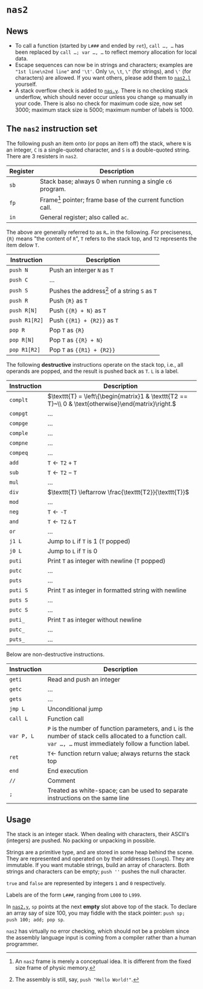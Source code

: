 # `nas2`

## News

- To call a function (started by `L###` and ended by `ret`), `call …, …` has been replaced by `call …; var …, …` to reflect memory allocation for local data.
- Escape sequences can now be in strings and characters; examples are `"1st line\n2nd line"` and `'\t'`. Only `\n`, `\t`, `\"` (for strings), and `\'` (for characters) are allowed. If you want others, please add them to [`nas2.l`](./nas2.l) yourself.
- A stack overflow check is added to [`nas.y`](./nas2.y). There is no checking stack underflow, which should never occur unless you change `sp` manually in your code. There is also no check for maximum code size, now set $3000$;
maximum stack size is $5000$; maximum number of labels is $1000$.

## The `nas2` instruction set

The following push an item onto (or pops an item off) the stack, where `N` is an integer, `C` is a single-quoted character, and `S` is a double-quoted string. There are $3$ resisters in `nas2`.

| Register | Description |
| ---      | ---         |
| `sb` | Stack base; always $0$ when running a single `c6` program. |
| `fp` | Frame[^frame] pointer; frame base of the current function call. |
| `in` | General register; also called `ac`. |

The above are generally referred to as `R…` in the following. For preciseness, `{R}` means "the content of `R`", `T` refers to the stack top, and `T2` represents the item delow `T`.

| Instruction | Description |
| ---         | ---         |
| `push N` | Push an interger `N` as `T`|
| `push C` | … |
| `push S` | Pushes the address[^address] of a string `S` as `T` |
| `push R` | Push `{R}` as `T` |
| `push R[N]`   | Push `{{R} + N}` as `T` |
| `push R1[R2]` | Push `{{R1} + {R2}}` as `T` |
| `pop R`      | Pop `T` as `{R}` |
| `pop R[N]`   | Pop `T` as  `{{R} + N}` |
| `pop R1[R2]` | Pop `T` as  `{{R1} + {R2}}` |

The following **destructive** instructions operate on the stack top, i.e., all operands are popped, and the result  is pushed back as `T`. `L` is a label.

| Instruction | Description |
| ---         | ---         |
| `complt` | $\texttt{T} = \left\{\begin{matrix}1 & \texttt{T2 == T}~\\ 0 & \text{otherwise}\end{matrix}\right.$ |
| `compgt` | … |
| `compge` | … |
| `comple` | … |
| `compne` | … |
| `compeq` | … |
| `add`    | $\texttt{T} \leftarrow \texttt{T2} + \texttt{T}$ |
| `sub`    | $\texttt{T} \leftarrow \texttt{T2} - \texttt{T}$ |
| `mul`    | … |
| `div`    | $\texttt{T} \leftarrow \frac{\texttt{T2}}{\texttt{T}}$ |
| `mod`    | … |
| `neg`    | $\texttt{T} \leftarrow \texttt{-T}$ |
| `and`    | $\texttt{T} \leftarrow \texttt{T2}~\texttt{\&}~\texttt{T}$ |
| `or`     | … |
| `j1 L`   | Jump to `L` if `T` is $1$ (`T` popped) |
| `j0 L`   | Jump to `L` if `T` is $0$ |
| `puti`   | Print `T` as integer with newline (`T` popped) |
| `putc`   | … |
| `puts`   | … |
| `puti S` | Print `T` as integer in formatted string with newline |
| `puts S` | … |
| `putc S` | … |
| `puti_`  | Print `T` as integer without newline|
| `putc_`  | … |
| `puts_`  | … |

Below are non-destructive instructions.

| Instruction | Description |
| ---         | ---         |
| `geti`  | Read and push an integer |
| `getc`  | … |
| `gets`  | … |
| `jmp L` | Unconditional jump |
| `call L`   | Function call |
| `var P, L` | `P` is the number of function parameters, and `L` is the number of stack cells allocated to a function call. `var …, …` must immediately follow a function label. |
| `ret` | $\texttt{T} \leftarrow$ function return value; always returns the stack top |
| `end` | End execution |
| `//`  | Comment |
| `;`   | Treated as white-space; can be used to separate instructions on the same line |  		

## Usage

The stack is an integer stack. When dealing with characters, their ASCII's (integers) are pushed. No packing or unpacking in possible.

Strings are a primitive type, and are stored in some heap behind the scene.  They are represented and operated on by their addresses (`long`s). They are immutable. If you want mutable strings, build an array of characters. Both strings and characters can be empty; `push ''` pushes the null character.

`true` and `false` are represented by integers `1` and `0` respectively.

Labels are of the form `L###`, ranging from `L000` to `L999`.

In [`nas2.y`](./nas2.y), `sp` points at the next **empty** slot above top of the stack. To declare an array say of size $100$, you may fiddle with the stack
pointer: `push sp; push 100; add; pop sp`.


`nas2` has virtually no error checking, which should not be a problem since the assembly language input is coming
from a compiler rather than a human programmer.

[^frame]: An `nas2` frame is merely a conceptual idea. It is different from the fixed size frame of physic memory.

[^address]: The assembly is still, say, `push "Hello World!"`.